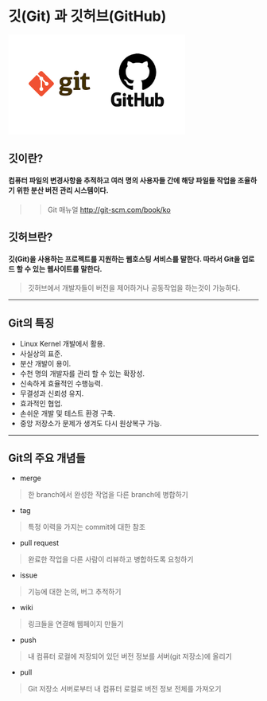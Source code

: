 # 깃(Git) 과 깃허브(GitHub)

<img src= ggh.png widh = 200 height = 200> 
 
## 깃이란?

#### 컴퓨터 파일의 변경사항을 추적하고 여러 명의 사용자들 간에 해당 파일들 작업을 조율하기 위한 분산 버전 관리 시스템이다.
 >> Git 매뉴얼 http://git-scm.com/book/ko 

## 깃허브란?

#### 깃(Git)을 사용하는 프로젝트를 지원하는 웹호스팅 서비스를 말한다. 따라서 Git을 업로드 할 수 있는 웹사이트를 말한다. 
  > 깃허브에서 개발자들이 버전을 제어하거나 공동작업을 하는것이 가능하다.
  
  ------------------------------------------------------------
  ## Git의 특징
  
  * Linux Kernel 개발에서 활용.
  * 사실상의 표준.
  * 분산 개발이 용이.
  * 수천 명의 개발자를 관리 할 수 있는 확장성.
  * 신속하게 효율적인 수행능력.
  * 무결성과 신뢰성 유지.
  * 효과적인 협업.
  * 손쉬운 개발 및 테스트 환경 구축.
  * 중앙 저장소가 문제가 생겨도 다시 원상복구 가능.
  ----------------------------------------------------------------
 ## Git의 주요 개념들
  
 * merge
 > 한 branch에서 완성한 작업을 다른 branch에 병합하기
  

* tag
> 특정 이력을 가지는 commit에 대한 참조

* pull request
>완료한 작업을 다른 사람이 리뷰하고 병합하도록 요청하기

* issue
>기능에 대한 논의, 버그 추적하기

* wiki
>링크들을 연결해 웹페이지 만들기

* push
> 내 컴퓨터 로컬에 저장되어 있던 버전 정보를 서버(git 저장소)에 올리기

* pull
> Git 저장소 서버로부터 내 컴퓨터 로컬로 버전 정보 전체를 가져오기
  





